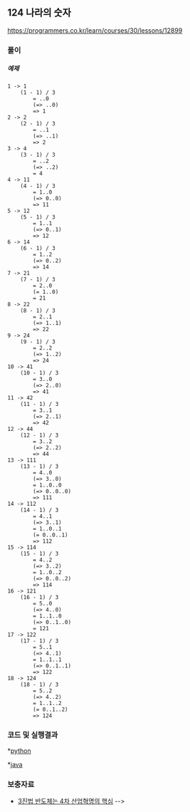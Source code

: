 ## 124 나라의 숫자

https://programmers.co.kr/learn/courses/30/lessons/12899

### 풀이

##### 예제

```
1 -> 1  
    (1 - 1) / 3 
        = ..0  
        (=> ..0)
        => 1
2 -> 2  
    (2 - 1) / 3 
        = ..1   
        (=> ..1)
        => 2
3 -> 4     
    (3 - 1) / 3 
        = ..2   
        (=> ..2)
        = 4
4 -> 11      
    (4 - 1) / 3 
        = 1..0 
        (=> 0..0)
        => 11
5 -> 12      
    (5 - 1) / 3 
        = 1..1 
        (=> 0..1)
        => 12
6 -> 14  
    (6 - 1) / 3 
        = 1..2
        (=> 0..2)
        => 14
7 -> 21  
    (7 - 1) / 3 
        = 2..0
        (= 1..0)
        = 21
8 -> 22  
    (8 - 1) / 3 
        = 2..1
        (=> 1..1)
        => 22
9 -> 24  
    (9 - 1) / 3 
        = 2..2
        (=> 1..2)
        => 24
10 -> 41  
    (10 - 1) / 3 
        = 3..0
        (=> 2..0)
        => 41
11 -> 42  
    (11 - 1) / 3 
        = 3..1
        (=> 2..1)
        => 42
12 -> 44  
    (12 - 1) / 3 
        = 3..2
        (=> 2..2)
        => 44
13 -> 111  
    (13 - 1) / 3 
        = 4..0
        (=> 3..0)
        = 1..0..0
        (=> 0..0..0)
        => 111
14 -> 112  
    (14 - 1) / 3 
        = 4..1
        (=> 3..1)
        = 1..0..1
        (= 0..0..1)
        => 112
15 -> 114
    (15 - 1) / 3 
        = 4..2
        (=> 3..2)
        = 1..0..2
        (=> 0..0..2)
        => 114
16 -> 121
    (16 - 1) / 3 
        = 5..0
        (=> 4..0)
        = 1..1..0
        (=> 0..1..0)
        = 121
17 -> 122  
    (17 - 1) / 3 
        = 5..1
        (=> 4..1)
        = 1..1..1
        (=> 0..1..1)
        => 122
18 -> 124  
    (18 - 1) / 3 
        = 5..2
        (=> 4..2)
        = 1..1..2
        (= 0..1..2)
        => 124
```

### 코드 및 실행결과
<!-- * [실패](number_124_country_python_fail.py) : 파이썬으로 작성한 코드  
  ![결과](number_124_country_python_fail.png)

* [성공](number_124_country_python.py) : 파이썬으로 작성한 코드  
  ![결과](number_124_country_python.png) -->

<!-- * [성공](Number124Country.java) : 자바로 작성한 코드  
  ![결과](Number124Country.png) -->

*[python](./_python/number_124_country_python.py)

*[java](./_java/Number124Country.java)

### 보충자료
* [3진법 반도체는 4차 산업혁명의 핵심](https://m.blog.naver.com/PostView.nhn?blogId=zoqdlekt&logNo=221626875260&proxyReferer=https%3A%2F%2Fwww.google.com%2F) -->
